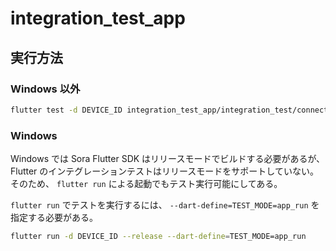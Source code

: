 # integration_test_app

## 実行方法

### Windows 以外

```sh
flutter test -d DEVICE_ID integration_test_app/integration_test/connect_test.dart
```

### Windows

Windows では Sora Flutter SDK はリリースモードでビルドする必要があるが、 Flutter のインテグレーションテストはリリースモードをサポートしていない。
そのため、 `flutter run` による起動でもテスト実行可能にしてある。

`flutter run` でテストを実行するには、 `--dart-define=TEST_MODE=app_run` を指定する必要がある。

```sh
flutter run -d DEVICE_ID --release --dart-define=TEST_MODE=app_run
```
